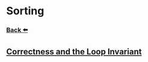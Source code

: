 
# Sorting
### [Back ⬅️](../README.md)

## [Correctness and the Loop Invariant](Correctness%20and%20the%20Loop%20Invariant.md)